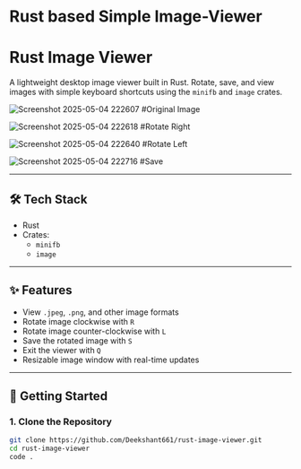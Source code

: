 # Rust based Simple Image-Viewer

# Rust Image Viewer

A lightweight desktop image viewer built in Rust. Rotate, save, and view images with simple keyboard shortcuts using the `minifb` and `image` crates.

![Screenshot 2025-05-04 222607](https://github.com/user-attachments/assets/7984ef59-5364-4bc2-bfc8-6fd869ff9e96)
#Original Image

![Screenshot 2025-05-04 222618](https://github.com/user-attachments/assets/ee6dc017-d351-4473-a23b-4b524cbcc20c)
#Rotate Right

![Screenshot 2025-05-04 222640](https://github.com/user-attachments/assets/015ca4fd-6779-4595-91b6-6de428a4ac56)
#Rotate Left

![Screenshot 2025-05-04 222716](https://github.com/user-attachments/assets/aee9841c-5d5f-4463-806d-660bdbef6fde)
#Save

---


## 🛠️ Tech Stack

- Rust
- Crates:
  - `minifb`
  - `image`

---

## ✨ Features

- View `.jpeg`, `.png`, and other image formats
- Rotate image clockwise with `R`
- Rotate image counter-clockwise with `L`
- Save the rotated image with `S`
- Exit the viewer with `Q`
- Resizable image window with real-time updates

---

## 🚀 Getting Started

### 1. Clone the Repository

```bash
git clone https://github.com/Deekshant661/rust-image-viewer.git
cd rust-image-viewer
code .
